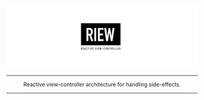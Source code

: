 ![Rine logo](./assets/riew.jpg)

---

<p align="center">Reactive view-controller architecture for handling side-effects.</p>

---
